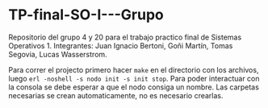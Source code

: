 # TP-final-SO-I---Grupo
Repositorio del grupo 4 y 20 para el trabajo practico final de Sistemas Operativos 1. Integrantes: Juan Ignacio Bertoni, Goñi Martín, Tomas Segovia, Lucas Wasserstrom.

Para correr el projecto primero hacer `make` en el directorio con los archivos, luego `erl -noshell -s nodo init -s init stop`. Para poder interactuar con la consola se debe esperar a que el nodo consiga un nombre.
Las carpetas necesarias se crean automaticamente, no es necesario crearlas.

